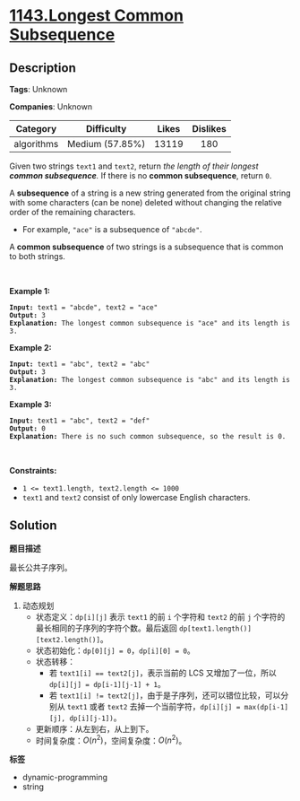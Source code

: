 # [1143.Longest Common Subsequence](https://leetcode.com/problems/longest-common-subsequence/description/)

## Description

**Tags**: Unknown

**Companies**: Unknown

|  Category  |   Difficulty    | Likes | Dislikes |
| :--------: | :-------------: | :---: | :------: |
| algorithms | Medium (57.85%) | 13119 |   180    |

<p>Given two strings <code>text1</code> and <code>text2</code>, return <em>the length of their longest <strong>common subsequence</strong>. </em>If there is no <strong>common subsequence</strong>, return <code>0</code>.</p>
<p>A <strong>subsequence</strong> of a string is a new string generated from the original string with some characters (can be none) deleted without changing the relative order of the remaining characters.</p>
<ul>
  <li>For example, <code>&quot;ace&quot;</code> is a subsequence of <code>&quot;abcde&quot;</code>.</li>
</ul>
<p>A <strong>common subsequence</strong> of two strings is a subsequence that is common to both strings.</p>
<p>&nbsp;</p>
<p><strong class="example">Example 1:</strong></p>
<pre><code><strong>Input:</strong> text1 = &quot;abcde&quot;, text2 = &quot;ace&quot;
<strong>Output:</strong> 3
<strong>Explanation:</strong> The longest common subsequence is &quot;ace&quot; and its length is 3.</code></pre>
<p><strong class="example">Example 2:</strong></p>
<pre><code><strong>Input:</strong> text1 = &quot;abc&quot;, text2 = &quot;abc&quot;
<strong>Output:</strong> 3
<strong>Explanation:</strong> The longest common subsequence is &quot;abc&quot; and its length is 3.</code></pre>
<p><strong class="example">Example 3:</strong></p>
<pre><code><strong>Input:</strong> text1 = &quot;abc&quot;, text2 = &quot;def&quot;
<strong>Output:</strong> 0
<strong>Explanation:</strong> There is no such common subsequence, so the result is 0.</code></pre>
<p>&nbsp;</p>
<p><strong>Constraints:</strong></p>
<ul>
  <li><code>1 &lt;= text1.length, text2.length &lt;= 1000</code></li>
  <li><code>text1</code> and <code>text2</code> consist of only lowercase English characters.</li>
</ul>

## Solution

**题目描述**

最长公共子序列。

**解题思路**

1. 动态规划
   - 状态定义：`dp[i][j]` 表示 `text1` 的前 `i` 个字符和 `text2` 的前 `j` 个字符的最长相同的子序列的字符个数。最后返回 `dp[text1.length()][text2.length()]`。
   - 状态初始化：`dp[0][j] = 0`，`dp[i][0] = 0`。
   - 状态转移：
     - 若 `text1[i] == text2[j]`，表示当前的 LCS 又增加了一位，所以 `dp[i][j] = dp[i-1][j-1] + 1`。
     - 若 `text1[i] != text2[j]`，由于是子序列，还可以错位比较，可以分别从 `text1` 或者 `text2` 去掉一个当前字符，`dp[i][j] = max(dp[i-1][j], dp[i][j-1])`。
   - 更新顺序：从左到右，从上到下。
   - 时间复杂度：$O(n^2)$，空间复杂度：$O(n^2)$。

**标签**

- dynamic-programming
- string
